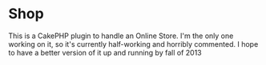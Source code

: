 Shop
====
This is a CakePHP plugin to handle an Online Store. I'm the only one working on it, so it's currently half-working and horribly commented. I hope to have a better version of it up and running by fall of 2013
